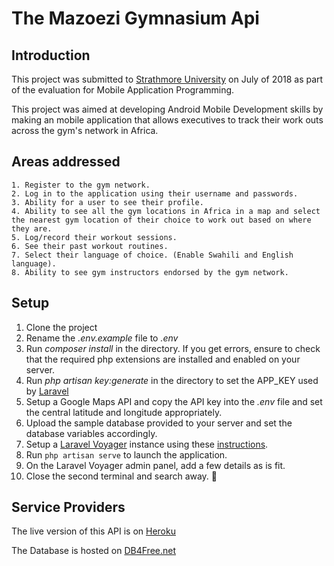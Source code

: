 # The Mazoezi Gymnasium Api

## Introduction
This project was submitted to [Strathmore University](https://www.strathmore.edu/) on July of 2018 as part of the evaluation for Mobile Application Programming.

This project was aimed at developing Android Mobile Development skills by making an mobile application that allows executives to track their work outs across the gym's network in Africa.

## Areas addressed

    1. Register to the gym network.
    2. Log in to the application using their username and passwords.
    3. Ability for a user to see their profile.
    4. Ability to see all the gym locations in Africa in a map and select the nearest gym location of their choice to work out based on where they are.
    5. Log/record their workout sessions.
    6. See their past workout routines.
    7. Select their language of choice. (Enable Swahili and English language).
    8. Ability to see gym instructors endorsed by the gym network.

## Setup

1. Clone the project
2. Rename the *.env.example* file to *.env*
3. Run *composer install* in the directory. If you get errors, ensure to check that the required php extensions are installed and enabled on your server.
4. Run *php artisan key:generate* in the directory to set the APP_KEY used by [Laravel](https://laravel.com/)
6. Setup a Google Maps API and copy the API key into the *.env* file and set the central latitude and longitude appropriately.
7. Upload the sample database provided to your server and set the database variables accordingly.
8. Setup a [Laravel Voyager](https://docs.laravelvoyager.com) instance using these [instructions](https://docs.laravelvoyager.com/getting-started/installation).
10. Run `php artisan serve` to launch the application.
11. On the Laravel Voyager admin panel, add a few details as is fit.
13. Close the second terminal and search away. :tada:

## Service Providers
The live version of this API is on [Heroku](https://mazoezigymnasium.herokuapp.com/)

The Database is hosted on [DB4Free.net](https://db4free.net/)